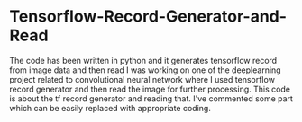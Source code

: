 # Tensorflow-Record-Generator-and-Read
The code has been written in python and it generates tensorflow record from image data and then read
I was working on one of the deeplearning project related to convolutional neural network where I used tensorflow record generator and then read the image for further processing. This code is about the tf record generator and reading that. I've commented some part which can be easily replaced with appropriate coding.
